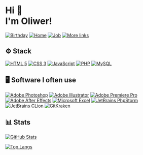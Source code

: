 # Hi 👋<br/>I'm Oliwer!

[![Birthday](https://img.shields.io/badge/🎂-V%202003-red?style=for-the-badge "Birthday")](https://github.com/Guliveer)
[![Home](https://img.shields.io/badge/🏠-Zielona%20Góra-45ad2d?style=for-the-badge "Home")](https://github.com/Guliveer)
[![Job](https://img.shields.io/badge/👀-Looking%20for%20job-814ad4?style=for-the-badge "Job")](https://www.linkedin.com/in/oliwer-pawelski/)
[![More links](https://img.shields.io/badge/🌐-See%20more-038cfc?style=for-the-badge "More links")](https://guliveer.github.io/links)


## ⚙️ Stack

[![HTML 5](https://img.shields.io/badge/HTML5-E34F26?style=for-the-badge&logo=html5&logoColor=white)](https://en.wikipedia.org/wiki/HTML5)
[![CSS 3](https://img.shields.io/badge/CSS3-1572B6?style=for-the-badge&logo=css3&logoColor=white)](https://en.wikipedia.org/wiki/CSS)
[![JavaScript](https://img.shields.io/badge/JavaScript-F7DF1E?style=for-the-badge&logo=javascript&logoColor=gray)](https://en.wikipedia.org/wiki/JavaScript)
[![PHP](https://img.shields.io/badge/PHP-777BB4?style=for-the-badge&logo=php&logoColor=white)](https://en.wikipedia.org/wiki/PHP)
[![MySQL](https://img.shields.io/badge/MySQL-4479A1?style=for-the-badge&logo=mysql&logoColor=white)](https://en.wikipedia.org/wiki/MySQL)


## 🖥️ Software I often use

[![Adobe Photoshop](https://img.shields.io/badge/Photoshop-Adobe-gray?style=for-the-badge&logo=adobe-photoshop&logoColor=white&labelColor=31A8FF)](https://adobe.com/products/photoshop.html)
[![Adobe Illustrator](https://img.shields.io/badge/Illustrator-Adobe-gray?style=for-the-badge&logo=adobe-illustrator&logoColor=white&labelColor=FF9A00)](https://adobe.com/products/illustrator.html)
[![Adobe Premiere Pro](https://img.shields.io/badge/Premiere%20Pro-Adobe-gray?style=for-the-badge&logo=adobe-premiere-pro&logoColor=white&labelColor=9999FF)](https://adobe.com/products/premiere.html)
[![Adobe After Effects](https://img.shields.io/badge/After%20Effects-Adobe-gray?style=for-the-badge&logo=adobe-after-effects&logoColor=white&labelColor=9999FF)](https://adobe.com/products/aftereffects.html)
[![Microsoft Excel](https://img.shields.io/badge/Excel-Microsoft-gray?style=for-the-badge&logo=microsoft-excel&logoColor=white&labelColor=217346)](https://microsoft.com/microsoft-365/excel)
[![JetBrains PhpStorm](https://img.shields.io/badge/PhpStorm-JetBrains-gray?style=for-the-badge&logo=phpstorm&logoColor=white&labelColor=6051e4)](https://www.jetbrains.com/phpstorm/)
[![JetBrains CLion](https://img.shields.io/badge/CLion-JetBrains-gray?style=for-the-badge&logo=clion&logoColor=white&labelColor=59b8a2)](https://www.jetbrains.com/clion/)
[![GitKraken](https://img.shields.io/badge/GitKraken-179287?style=for-the-badge&logo=gitkraken&logoColor=white)](https://www.gitkraken.com/)


## 📊 Stats

[![GitHub Stats](https://github-readme-stats.vercel.app/api?username=Guliveer&theme=radical&hide_title=true&hide_border=true&show_icons=true&include_all_commits=true&count_private=true)](https://github.com/Guliveer)

[![Top Langs](https://github-readme-stats.vercel.app/api/top-langs/?username=Guliveer&theme=radical&hide_title=false&hide_border=true&langs_count=10)](https://github.com/Guliveer)
